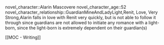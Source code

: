 novel_character::Alarin Mascovere
novel_character_age::52
novel_character_relationship::GuardianMineAndLadyLight,Renit, Love, Very Strong,Alarin falls in love with Renit very quickly, but is not able to follow it through since guardians are not allowed to initiate any romance with a light-born, since the light-born is extremely dependent on their guardian(s) 


[[MOC - Writing]]